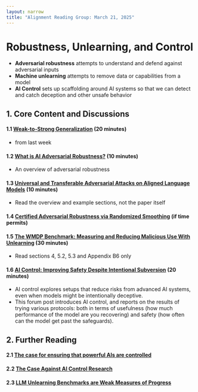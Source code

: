 ```yaml
---
layout: narrow
title: "Alignment Reading Group: March 21, 2025"
---
```

# Robustness, Unlearning, and Control

* **Adversarial robustness** attempts to understand and defend against adversarial inputs
* **Machine unlearning** attempts to remove data or capabilities from a model
* **AI Control** sets up scaffolding around AI systems so that we can detect and catch deception and other unsafe behavior

## 1. Core Content and Discussions

#### 1.1 [Weak-to-Strong Generalization](https://arxiv.org/pdf/2312.09390) (20 minutes)
* from last week

#### 1.2 [What is AI Adversarial Robustness?](https://research.ibm.com/blog/securing-ai-workflows-with-adversarial-robustness) (10 minutes)
* An overview of adversarial robustness

#### 1.3 [Universal and Transferable Adversarial Attacks on Aligned Language Models](https://llm-attacks.org/) (10 minutes)
* Read the overview and example sections, not the paper itself

#### 1.4 [Certified Adversarial Robustness via Randomized Smoothing](https://arxiv.org/pdf/1902.02918) (if time permits)

#### 1.5 [The WMDP Benchmark: Measuring and Reducing Malicious Use With Unlearning](https://arxiv.org/pdf/2403.03218#page=8) (30 minutes)
* Read sections 4, 5.2, 5.3 and Appendix B6 only

#### 1.6 [AI Control: Improving Safety Despite Intentional Subversion](https://www.lesswrong.com/posts/d9FJHawgkiMSPjagR/ai-control-improving-safety-despite-intentional-subversion) (20 minutes) 
* AI control explores setups that reduce risks from advanced AI systems, even when models might be intentionally deceptive.
* This forum post introduces AI control, and reports on the results of trying various protocols: both in terms of usefulness (how much performance of the model are you recovering) and safety (how often can the model get past the safeguards).

## 2. Further Reading

#### 2.1 [The case for ensuring that powerful AIs are controlled](https://www.lesswrong.com/posts/kcKrE9mzEHrdqtDpE/the-case-for-ensuring-that-powerful-ais-are-controlled)

#### 2.2 [The Case Against AI Control Research](https://www.lesswrong.com/posts/8wBN8cdNAv3c7vt6p/the-case-against-ai-control-research)

#### 2.3 [LLM Unlearning Benchmarks are Weak Measures of Progress](https://arxiv.org/pdf/2410.02879)
